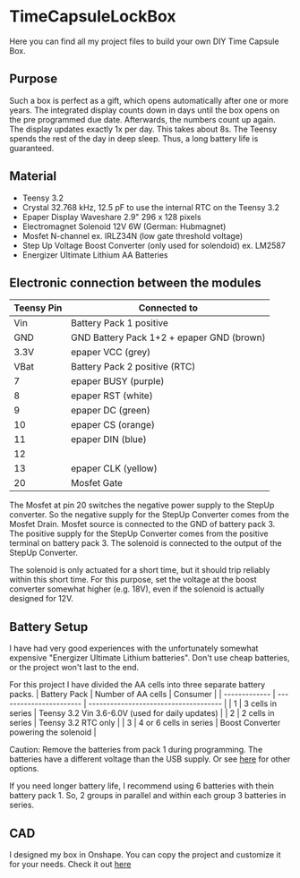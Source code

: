 # TimeCapsuleLockBox
Here you can find all my project files to build your own DIY Time Capsule Box.

## Purpose
Such a box is perfect as a gift, which opens automatically after one or more years.
The integrated display counts down in days until the box opens on the pre programmed due date. Afterwards, the numbers count up again.
The display updates exactly 1x per day. This takes about 8s. The Teensy spends the rest of the day in deep sleep. Thus, a long battery life is guaranteed.

## Material
- Teensy 3.2
- Crystal 32.768 kHz, 12.5 pF to use the internal RTC on the Teensy 3.2
- Epaper Display Waveshare 2.9" 296 x 128 pixels
- Electromagnet Solenoid 12V 6W (German: Hubmagnet)
- Mosfet N-channel ex. IRLZ34N (low gate threshold voltage)
- Step Up Voltage Boost Converter (only used for solendoid) ex. LM2587
- Energizer Ultimate Lithium AA Batteries

## Electronic connection between the modules
| Teensy Pin  | Connected to                               |
| ----------- | ------------------------------------------ |
| Vin         | Battery Pack 1 positive                    |
| GND         | GND Battery Pack 1+2 + epaper GND (brown)  |
| 3.3V        | epaper VCC (grey)                          |
| VBat        | Battery Pack 2 positive (RTC)              |
| 7           | epaper BUSY (purple)                       |
| 8           | epaper RST (white)                         |
| 9           | epaper DC (green)                          |
| 10          | epaper CS (orange)                         |
| 11          | epaper DIN (blue)                          |
| 12          |                                            |
| 13          | epaper CLK (yellow)                        |
| 20          | Mosfet Gate                                |

The Mosfet at pin 20 switches the negative power supply to the StepUp converter.
So the negative supply for the StepUp Converter comes from the Mosfet Drain.
Mosfet source is connected to the GND of battery pack 3.
The positive supply for the StepUp Converter comes from the positive terminal on battery pack 3.
The solenoid is connected to the output of the StepUp Converter.

The solenoid is only actuated for a short time, but it should trip reliably within this short time. For this purpose, set the voltage at the boost converter somewhat higher (e.g. 18V), even if the solenoid is actually designed for 12V.

## Battery Setup
I have had very good experiences with the unfortunately somewhat expensive "Energizer Ultimate Lithium batteries". Don't use cheap batteries, or the project won't last to the end.

For this project I have divided the AA cells into three separate battery packs.
| Battery Pack  | Number of AA cells      | Consumer                              |
| ------------- | ----------------------- | ------------------------------------- |
| 1             | 3 cells in series       | Teensy 3.2 Vin 3.6-6.0V (used for daily updates) |
| 2             | 2 cells in series       | Teensy 3.2 RTC only                   |
| 3             | 4 or 6 cells in series  | Boost Converter powering the solenoid |

Caution: Remove the batteries from pack 1 during programming. The batteries have a different voltage than the USB supply.
Or see [here](https://www.pjrc.com/teensy/external_power.html) for other options.

If you need longer battery life, I recommend using 6 batteries with thein battery pack 1. So, 2 groups in parallel and within each group 3 batteries in series.

## CAD
I designed my box in Onshape. You can copy the project and customize it for your needs.
Check it out [here](https://cad.onshape.com/documents/37d5a27263dd0ff057f257a3/w/2627769e2c83fa2f752a5797/e/e0c9090dbd78b67fb374a487?renderMode=0&uiState=64a972349e21793d45eedffc)


